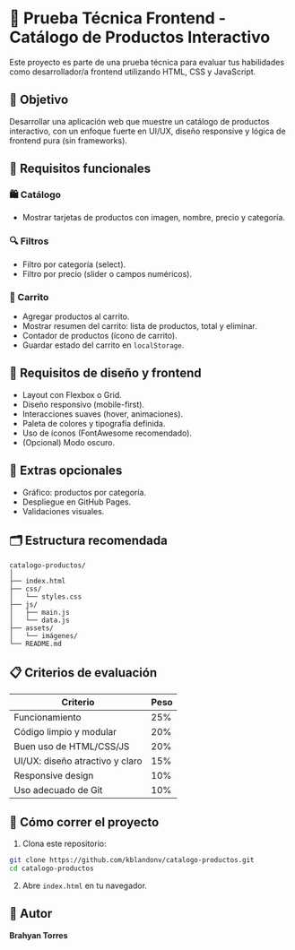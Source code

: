 # 🧪 Prueba Técnica Frontend - Catálogo de Productos Interactivo

Este proyecto es parte de una prueba técnica para evaluar tus habilidades como desarrollador/a frontend 
utilizando HTML, CSS y JavaScript.

## 🎯 Objetivo

Desarrollar una aplicación web que muestre un catálogo de productos interactivo, con un enfoque fuerte en UI/UX, 
diseño responsive y lógica de frontend pura (sin frameworks).

## 🧩 Requisitos funcionales

### 🛍️ Catálogo
- Mostrar tarjetas de productos con imagen, nombre, precio y categoría.

### 🔍 Filtros
- Filtro por categoría (select).
- Filtro por precio (slider o campos numéricos).

### 🛒 Carrito
- Agregar productos al carrito.
- Mostrar resumen del carrito: lista de productos, total y eliminar.
- Contador de productos (ícono de carrito).
- Guardar estado del carrito en `localStorage`.

## 🎨 Requisitos de diseño y frontend

- Layout con Flexbox o Grid.
- Diseño responsivo (mobile-first).
- Interacciones suaves (hover, animaciones).
- Paleta de colores y tipografía definida.
- Uso de íconos (FontAwesome recomendado).
- (Opcional) Modo oscuro.

## 🚀 Extras opcionales

- Gráfico: productos por categoría.
- Despliegue en GitHub Pages.
- Validaciones visuales.

## 🗂 Estructura recomendada

```
catalogo-productos/
│
├── index.html
├── css/
│   └── styles.css
├── js/
│   ├── main.js
│   └── data.js
├── assets/
│   └── imágenes/
└── README.md
```

## 📋 Criterios de evaluación

| Criterio                         | Peso |
|----------------------------------|------|
| Funcionamiento                   | 25%  |
| Código limpio y modular          | 20%  |
| Buen uso de HTML/CSS/JS          | 20%  |
| UI/UX: diseño atractivo y claro  | 15%  |
| Responsive design                | 10%  |
| Uso adecuado de Git              | 10%  |

## 🚀 Cómo correr el proyecto

1. Clona este repositorio:
```bash
git clone https://github.com/kblandonv/catalogo-productos.git
cd catalogo-productos
```
2. Abre `index.html` en tu navegador.

## 👤 Autor

**Brahyan Torres**